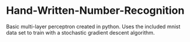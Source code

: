 # Hand-Written-Number-Recognition
Basic multi-layer perceptron created in python. Uses the included mnist data set to train with a stochastic gradient descent algorithm.
